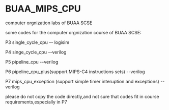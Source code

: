 # BUAA_MIPS_CPU
computer orgnization labs of BUAA SCSE

some codes for the computer orgnization course of BUAA SCSE:

P3 single_cycle_cpu -- logisim

P4 singe_cycle_cpu --verilog

P5 pipeline_cpu --verilog

P6 pipeline_cpu_plus(support MIPS-C4 instructions sets) --verilog

P7 mips_cpu_exception (support simple timer interuption and exceptions) --verilog

please do not copy the code directly,and not sure that codes fit in course requirements,especially in P7

